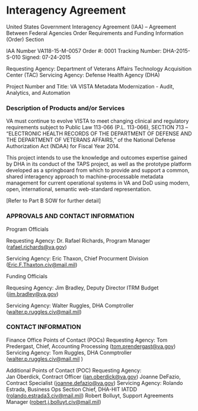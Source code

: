 # Interagency Agreement

United States Government
Interagency Agreement (IAA) – Agreement Between Federal Agencies
Order Requirements and Funding Information (Order) Section

IAA Number  VA118-15-M-0057
Order #:	0001
Tracking Number: DHA-2015-S-010
Signed: 07-24-2015


Requesting Agency: Department of Veterans Affairs Technology Acquisition Center (TAC)
Servicing Agency: Defense Health Agency (DHA)

Project Number and Title:  VA VISTA Metadata Modernization - Audit, Analytics, and Automation

### Description of Products and/or Services

VA must continue to evolve VISTA to meet changing clinical and regulatory requirements subject to Public Law 113-066 (P.L. 113-066), SECTION 713 – “ELECTRONIC HEALTH RECORDS OF THE DEPARTMENT OF DEFENSE AND THE DEPARTMENT OF VETERANS AFFAIRS,” of the National Defense Authorization Act (NDAA) for Fiscal Year 2014. 

This project intends to use the knowledge and outcomes expertise gained by DHA in its conduct of the TAPS project, as well as the prototype platform developed as a springboard from which to provide and support a common, shared interagency approach to machine-processable metadata management for current operational systems in VA and DoD using modern, open, international, semantic web-standard representation. 

[Refer to Part B SOW for further detail]


### APPROVALS AND CONTACT INFORMATION
Program Officials

Requesting Agency:  Dr. Rafael Richards,  Program Manager  (rafael.richards@va.gov)

Servicing Agency:  Eric Thaxon, Chief Procurment Division (Eric.F.Thaxton.civ@mail.mil)

Funding Officials

Requesing Agency:  Jim Bradley,  Deputy Director ITRM Budget (jim.bradley@va.gov)

Servicing Agency:  Walter Ruggles, DHA Comptroller (walter.p.ruggles.civ@mail.mil)



### CONTACT INFORMATION

Finance Office Points of Contact (POCs)
Requesting Agency:  Tom Predergast, Chief, Accounting Processing  (tom.prendergast@va.gov)
Servicing Agency:  Tom Ruggles, DHA Conmptroller (walter.p.ruggles.civ@mail.mil )

Additional Points of Contact (POC)
Requesting Agency:	
	Jan Oberdick, Contract Officer (jan.oberdick@va.gov)
	Joanne DeFazio, Contract Specialist (joanne.defazio@va.gov)
Servicing Agency:
	Rolando Estrada, Business Ops Section Chief, DHA-HIT IATDD (rolando.estrada3.civ@mail.mil)
	Robert Bolluyt, Support Agreements Manager (robert.j.bolluyt.civ@mail.mil)





